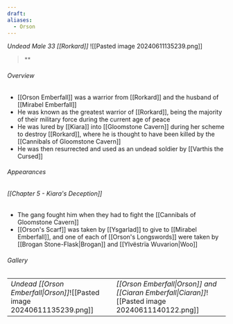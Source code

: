 ```yaml
---
draft: 
aliases:
  - Orson
---
```

*Undead Male 33 [[Rorkard]]*
![[Pasted image 20240611135239.png]]
> **
###### Overview
- [[Orson Emberfall]] was a warrior from [[Rorkard]] and the husband of [[Mirabel Emberfall]]
- He was known as the greatest warrior of [[Rorkard]], being the majority of their military force during the current age of peace
- He was lured by [[Kiara]] into [[Gloomstone Cavern]] during her scheme to destroy [[Rorkard]], where he is thought to have been killed by the [[Cannibals of Gloomstone Cavern]]
- He was then resurrected and used as an undead soldier by [[Varthis the Cursed]]
###### Appearances
###### [[Chapter 5 - Kiara's Deception]]
- The gang fought him when they had to fight the [[Cannibals of Gloomstone Cavern]]
- [[Orson's Scarf]] was taken by [[Ysgarlad]] to give to [[Mirabel Emberfall]], and one of each of [[Orson's Longswords]] were taken by [[Brogan Stone-Flask|Brogan]] and [[Ylvëstrïa Wuvarion|Woo]]
###### Gallery
|                                                                         |                                                                                                   |
| ----------------------------------------------------------------------- | ------------------------------------------------------------------------------------------------- |
| *Undead [[Orson Emberfall\|Orson]]*![[Pasted image 20240611135239.png]] | *[[Orson Emberfall\|Orson]] and [[Ciaran Emberfall\|Ciaran]]*![[Pasted image 20240611140122.png]] |
